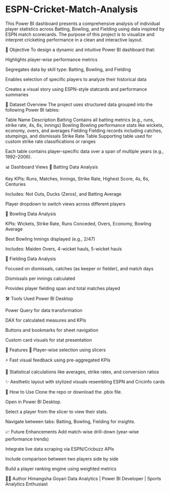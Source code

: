 # ESPN-Cricket-Match-Analysis

This Power BI dashboard presents a comprehensive analysis of individual player statistics across Batting, Bowling, and Fielding using data inspired by ESPN match scorecards. The purpose of this project is to visualize and interpret cricketing performance in a clean and interactive layout.

📌 Objective
To design a dynamic and intuitive Power BI dashboard that:

Highlights player-wise performance metrics

Segregates data by skill type: Batting, Bowling, and Fielding

Enables selection of specific players to analyze their historical data

Creates a visual story using ESPN-style statcards and performance summaries

📂 Dataset Overview
The project uses structured data grouped into the following Power BI tables:

Table Name	Description
Batting	Contains all batting metrics (e.g., runs, strike rate, 4s, 6s, innings)
Bowling	Bowling performance stats like wickets, economy, overs, and averages
Fielding	Fielding records including catches, stumpings, and dismissals
Strike Rate Table	Supporting table used for custom strike rate classifications or ranges

Each table contains player-specific data over a span of multiple years (e.g., 1992–2006).

📊 Dashboard Views
🔹 Batting Data Analysis

Key KPIs: Runs, Matches, Innings, Strike Rate, Highest Score, 4s, 6s, Centuries

Includes: Not Outs, Ducks (Zeros), and Batting Average

Player dropdown to switch views across different players

🔹 Bowling Data Analysis

KPIs: Wickets, Strike Rate, Runs Conceded, Overs, Economy, Bowling Average

Best Bowling Innings displayed (e.g., 2/47)

Includes: Maiden Overs, 4-wicket hauls, 5-wicket hauls

🔹 Fielding Data Analysis

Focused on dismissals, catches (as keeper or fielder), and match days

Dismissals per innings calculated

Provides player fielding span and total matches played

🛠️ Tools Used
Power BI Desktop

Power Query for data transformation

DAX for calculated measures and KPIs

Buttons and bookmarks for sheet navigation

Custom card visuals for stat presentation

🎯 Features
🧍 Player-wise selection using slicers

⚡ Fast visual feedback using pre-aggregated KPIs

🧮 Statistical calculations like averages, strike rates, and conversion ratios

✨ Aesthetic layout with stylized visuals resembling ESPN and Cricinfo cards

🚀 How to Use
Clone the repo or download the .pbix file.

Open in Power BI Desktop.

Select a player from the slicer to view their stats.

Navigate between tabs: Batting, Bowling, Fielding for insights.

📈 Future Enhancements
Add match-wise drill-down (year-wise performance trends)

Integrate live data scraping via ESPN/Cricbuzz APIs

Include comparison between two players side by side

Build a player ranking engine using weighted metrics

🧑‍💻 Author
Himangsha Goyari
Data Analytics | Power BI Developer | Sports Analytics Enthusiast

